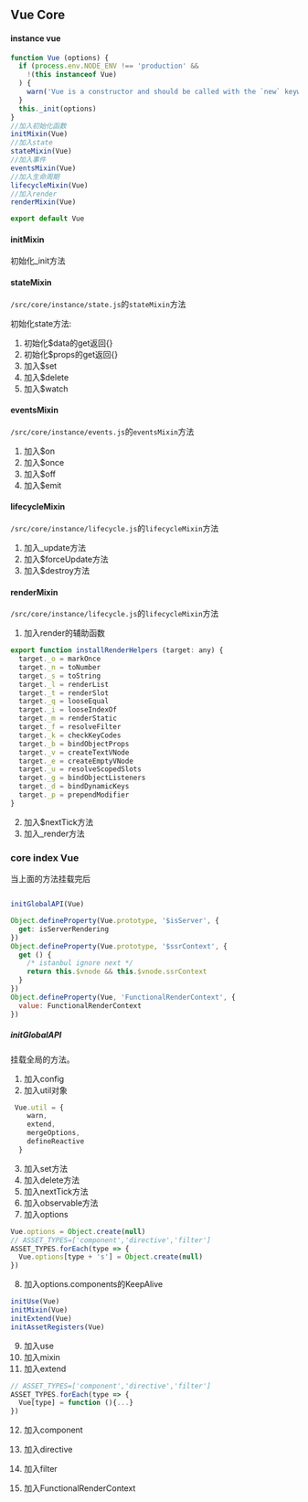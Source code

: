 ## Vue Core

#### instance vue
```javascript
function Vue (options) {
  if (process.env.NODE_ENV !== 'production' &&
    !(this instanceof Vue)
  ) {
    warn('Vue is a constructor and should be called with the `new` keyword')
  }
  this._init(options)
}
//加入初始化函数
initMixin(Vue)
//加入state
stateMixin(Vue)
//加入事件
eventsMixin(Vue)
//加入生命周期
lifecycleMixin(Vue)
//加入render
renderMixin(Vue)

export default Vue
````
#### initMixin
初始化_init方法

#### stateMixin
`/src/core/instance/state.js`的`stateMixin`方法

初始化state方法:

1. 初始化$data的get返回{}
2. 初始化$props的get返回{}
3. 加入$set
4. 加入$delete
5. 加入$watch

#### eventsMixin
`/src/core/instance/events.js`的`eventsMixin`方法
1. 加入$on
2. 加入$once
3. 加入$off
4. 加入$emit

#### lifecycleMixin
`/src/core/instance/lifecycle.js`的`lifecycleMixin`方法
1. 加入_update方法
2. 加入$forceUpdate方法
3. 加入$destroy方法

#### renderMixin
`/src/core/instance/lifecycle.js`的`lifecycleMixin`方法
1. 加入render的辅助函数

```javascript
export function installRenderHelpers (target: any) {
  target._o = markOnce
  target._n = toNumber
  target._s = toString
  target._l = renderList
  target._t = renderSlot
  target._q = looseEqual
  target._i = looseIndexOf
  target._m = renderStatic
  target._f = resolveFilter
  target._k = checkKeyCodes
  target._b = bindObjectProps
  target._v = createTextVNode
  target._e = createEmptyVNode
  target._u = resolveScopedSlots
  target._g = bindObjectListeners
  target._d = bindDynamicKeys
  target._p = prependModifier
}
```
2. 加入$nextTick方法
3. 加入_render方法

### core index Vue
当上面的方法挂载完后
```javascript

initGlobalAPI(Vue)

Object.defineProperty(Vue.prototype, '$isServer', {
  get: isServerRendering
})
Object.defineProperty(Vue.prototype, '$ssrContext', {
  get () {
    /* istanbul ignore next */
    return this.$vnode && this.$vnode.ssrContext
  }
})
Object.defineProperty(Vue, 'FunctionalRenderContext', {
  value: FunctionalRenderContext
})
```
##### initGlobalAPI
挂载全局的方法。
1. 加入config
2. 加入util对象
```javascript
 Vue.util = {
    warn,
    extend,
    mergeOptions,
    defineReactive
  }
```
3. 加入set方法
4. 加入delete方法
5. 加入nextTick方法
6. 加入observable方法
7. 加入options
```javascript
Vue.options = Object.create(null)
// ASSET_TYPES=['component','directive','filter']
ASSET_TYPES.forEach(type => {
  Vue.options[type + 's'] = Object.create(null)
})
```
8. 加入options.components的KeepAlive

```javascript
initUse(Vue)
initMixin(Vue)
initExtend(Vue)
initAssetRegisters(Vue)
```
9. 加入use
10. 加入mixin
11. 加入extend
```javascript
// ASSET_TYPES=['component','directive','filter']
ASSET_TYPES.forEach(type => {
  Vue[type] = function (){...}
})
```
12. 加入component
13. 加入directive
14. 加入filter

15. 加入FunctionalRenderContext